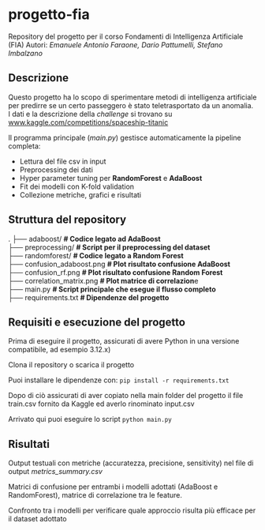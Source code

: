# progetto‑fia

Repository del progetto per il corso Fondamenti di Intelligenza Artificiale (FIA)
Autori: _Emanuele Antonio Faraone, Dario Pattumelli, Stefano Imbalzano_

## Descrizione 

Questo progetto ha lo scopo di sperimentare metodi di intelligenza artificiale per predirre se un certo passeggero è stato teletrasportato da un anomalia.
I dati e la descrizione della _challenge_ si trovano su www.kaggle.com/competitions/spaceship-titanic

Il programma principale (_main.py_) gestisce automaticamente la pipeline completa:

* Lettura del file csv in input
* Preprocessing dei dati
* Hyper parameter tuning per **RandomForest** e **AdaBoost**
* Fit dei modelli con K-fold validation
* Collezione metriche, grafici e risultati

## Struttura del repository

.
├── adaboost/                   **# Codice legato ad AdaBoost**  
├── preprocessing/              **# Script per il preprocessing del dataset**  
├── randomforest/               **# Codice legato a Random Forest**  
├── confusion_adaboost.png      **# Plot risultato confusione AdaBoost**  
├── confusion_rf.png            **# Plot risultato confusione Random Forest**  
├── correlation_matrix.png      **# Plot matrice di correlazion**e  
├── main.py                      **# Script principale che esegue il flusso completo**  
├── requirements.txt             **# Dipendenze del progetto**

## Requisiti e esecuzione del progetto

Prima di eseguire il progetto, assicurati di avere Python in una versione compatibile, ad esempio 3.12.x)

Clona il repository o scarica il progetto

Puoi installare le dipendenze con:
`pip install -r requirements.txt`

Dopo di ciò assicurati di aver copiato nella main folder del progetto il file train.csv fornito da Kaggle ed averlo rinominato input.csv

Arrivato qui puoi eseguire lo script `python main.py`

## Risultati

Output testuali con metriche (accuratezza, precisione, sensitivity) nel file di output _metrics_summary.csv_

Matrici di confusione per entrambi i modelli adottati (AdaBoost e RandomForest), matrice di correlazione tra le feature.

Confronto tra i modelli per verificare quale approccio risulta più efficace per il dataset adottato